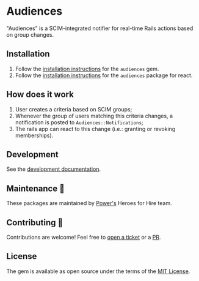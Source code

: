 # Audiences

"Audiences" is a SCIM-integrated notifier for real-time Rails actions based on group changes.

## Installation

1. Follow the [installation instructions](../audiences/docs/README.md#installation) for the `audiences` gem.
1. Follow the [installation instructions](../audiences-react/docs/README.md#installation) for the `audiences` package for react.

## How does it work

1. User creates a criteria based on SCIM groups;
1. Whenever the group of users matching this criteria changes, a notification is posted to `Audiences::Notifications`;
1. The rails app can react to this change (i.e.: granting or revoking memberships).

## Development

See the [development documentation](./development.md).

## Maintenance 🚧

These packages are maintained by [Power's](https://github.com/powerhome) Heroes for Hire team.

## Contributing 💙

Contributions are welcome! Feel free to [open a ticket](https://github.com/powerhome/power-tools/issues/new) or a [PR](https://github.com/powerhome/power-tools/pulls).

## License

The gem is available as open source under the terms of the [MIT License](https://opensource.org/licenses/MIT).
